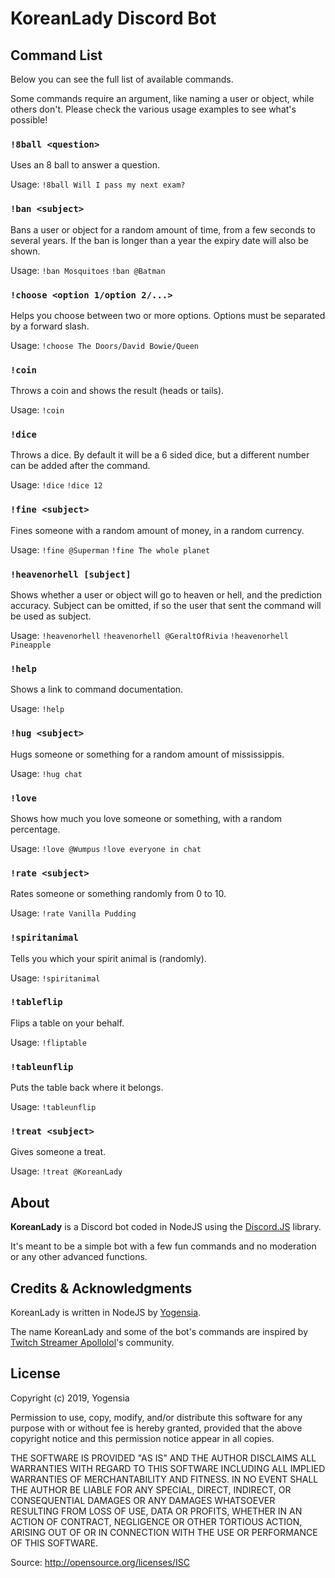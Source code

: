 # KoreanLady Discord Bot

## Command List

Below you can see the full list of available commands.

Some commands require an argument, like naming a user or object, while others don't. Please check the various usage examples to see what's possible!

### `!8ball <question>`

Uses an 8 ball to answer a question.

Usage: `!8ball Will I pass my next exam?`

### `!ban <subject>`

Bans a user or object for a random amount of time, from a few seconds to several years. If the ban is longer than a year the expiry date will also be shown.

Usage: `!ban Mosquitoes` `!ban @Batman`

### `!choose <option 1/option 2/...>`

Helps you choose between two or more options. Options must be separated by a forward slash.

Usage: `!choose The Doors/David Bowie/Queen`

### `!coin`

Throws a coin and shows the result (heads or tails).

Usage: `!coin`

### `!dice`

Throws a dice. By default it will be a 6 sided dice, but a different number can be added after the command.

Usage: `!dice` `!dice 12`

### `!fine <subject>`

Fines someone with a random amount of money, in a random currency.

Usage: `!fine @Superman` `!fine The whole planet`

### `!heavenorhell [subject]`

Shows whether a user or object will go to heaven or hell, and the prediction accuracy. Subject can be omitted, if so the user that sent the command will be used as subject.

Usage: `!heavenorhell` `!heavenorhell @GeraltOfRivia` `!heavenorhell Pineapple`

### `!help`

Shows a link to command documentation.

Usage: `!help`

### `!hug <subject>`

Hugs someone or something for a random amount of mississippis.

Usage: `!hug chat`

### `!love`

Shows how much you love someone or something, with a random percentage.

Usage: `!love @Wumpus` `!love everyone in chat`

### `!rate <subject>`

Rates someone or something randomly from 0 to 10.

Usage: `!rate Vanilla Pudding`

### `!spiritanimal`

Tells you which your spirit animal is (randomly).

Usage: `!spiritanimal`

### `!tableflip`

Flips a table on your behalf.

Usage: `!fliptable`

### `!tableunflip`

Puts the table back where it belongs.

Usage: `!tableunflip`

### `!treat <subject>`

Gives someone a treat.

Usage: `!treat @KoreanLady`


## About

**KoreanLady** is a Discord bot coded in NodeJS using the [Discord.JS](https://discord.js.org/#/) library.

It's meant to be a simple bot with a few fun commands and no moderation or any other advanced functions.


## Credits & Acknowledgments

KoreanLady is written in NodeJS by [Yogensia](https://www.yogensia.com).

The name KoreanLady and some of the bot's commands are inspired by [Twitch Streamer Apollolol](https://www.twitch.tv/apollolol)'s community.


## License

Copyright (c) 2019, Yogensia

Permission to use, copy, modify, and/or distribute this software for any purpose
with or without fee is hereby granted, provided that the above copyright notice
and this permission notice appear in all copies.

THE SOFTWARE IS PROVIDED "AS IS" AND THE AUTHOR DISCLAIMS ALL WARRANTIES WITH
REGARD TO THIS SOFTWARE INCLUDING ALL IMPLIED WARRANTIES OF MERCHANTABILITY AND
FITNESS. IN NO EVENT SHALL THE AUTHOR BE LIABLE FOR ANY SPECIAL, DIRECT,
INDIRECT, OR CONSEQUENTIAL DAMAGES OR ANY DAMAGES WHATSOEVER RESULTING FROM LOSS
OF USE, DATA OR PROFITS, WHETHER IN AN ACTION OF CONTRACT, NEGLIGENCE OR OTHER
TORTIOUS ACTION, ARISING OUT OF OR IN CONNECTION WITH THE USE OR PERFORMANCE OF
THIS SOFTWARE.

Source: http://opensource.org/licenses/ISC